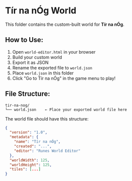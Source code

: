 # Tír na nÓg World

This folder contains the custom-built world for **Tír na nÓg**.

## How to Use:

1. Open `world-editor.html` in your browser
2. Build your custom world
3. Export it as JSON
4. Rename the exported file to `world.json`
5. Place `world.json` in this folder
6. Click "Go to Tír na nÓg" in the game menu to play!

## File Structure:
```
tir-na-nog/
└── world.json    ← Place your exported world file here
```

The world file should have this structure:
```json
{
  "version": "1.0",
  "metadata": {
    "name": "Tír na nÓg",
    "created": "...",
    "editor": "Runes World Editor"
  },
  "worldWidth": 125,
  "worldHeight": 125,
  "tiles": [...]
}
```


